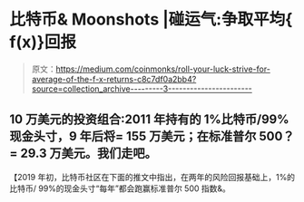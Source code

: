 # 比特币& Moonshots |碰运气:争取平均{ f(x)}回报

> 原文：<https://medium.com/coinmonks/roll-your-luck-strive-for-average-of-the-f-x-returns-c8c7df0a2bb4?source=collection_archive---------3----------------------->

## 10 万美元的投资组合:2011 年持有的 1%比特币/99%现金头寸，9 年后将= 155 万美元；在标准普尔 500？= 29.3 万美元。我们走吧。

【2019 年初，比特币社区在下面的推文中指出，在两年的风险回报基础上，1%的比特币/ 99%的现金头寸“每年”都会跑赢标准普尔 500 指数&。